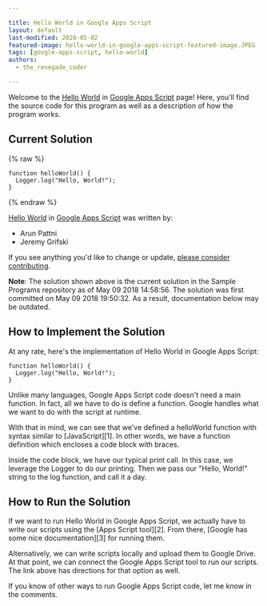 ```yaml
---

title: Hello World in Google Apps Script
layout: default
last-modified: 2020-05-02
featured-image: hello-world-in-google-apps-script-featured-image.JPEG
tags: [google-apps-script, hello-world]
authors:
  - the_renegade_coder

---
```


Welcome to the [Hello World](https://sampleprograms.io/projects/hello-world) in [Google Apps Script](https://sampleprograms.io/languages/google-apps-script) page! Here, you'll find the source code for this program as well as a description of how the program works.

## Current Solution

{% raw %}

```google apps script
function helloWorld() {
  Logger.log("Hello, World!");
}
```

{% endraw %}

[Hello World](https://sampleprograms.io/projects/hello-world) in [Google Apps Script](https://sampleprograms.io/languages/google-apps-script) was written by:

- Arun Pattni
- Jeremy Grifski

If you see anything you'd like to change or update, [please consider contributing](https://github.com/TheRenegadeCoder/sample-programs).

**Note**: The solution shown above is the current solution in the Sample Programs repository as of May 09 2018 14:58:56. The solution was first committed on May 09 2018 19:50:32. As a result, documentation below may be outdated.

## How to Implement the Solution

At any rate, here's the implementation of Hello World in Google Apps Script:

```
function helloWorld() {
  Logger.log("Hello, World!");
}
```

Unlike many languages, Google Apps Script code doesn't need a main function. In fact, all we have to do is define a function. Google handles what we want to do with the script at runtime.

With that in mind, we can see that we've defined a helloWorld function with syntax similar to [JavaScript][1]. In other words, we have a function definition which encloses a code block with braces.

Inside the code block, we have our typical print call. In this case, we leverage the Logger to do our printing. Then we pass our "Hello, World!" string to the log function, and call it a day.


## How to Run the Solution

If we want to run Hello World in Google Apps Script, we actually have to write our scripts using the [Apps Script tool][2]. From there, [Google has some nice documentation][3] for running them.

Alternatively, we can write scripts locally and upload them to Google Drive. At that point, we can connect the Google Apps Script tool to run our scripts. The link above has directions for that option as well.

If you know of other ways to run Google Apps Script code, let me know in the comments.
